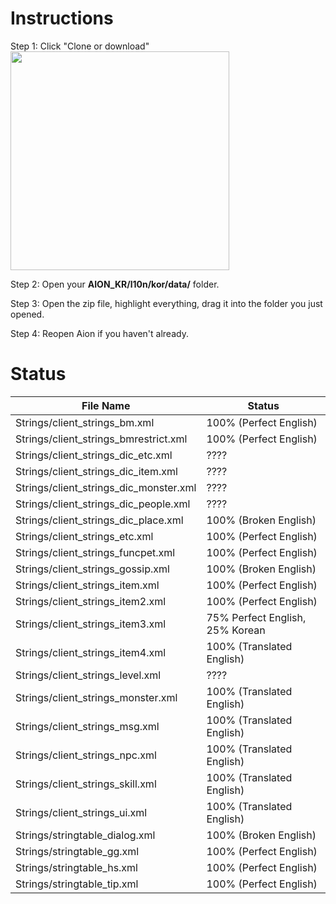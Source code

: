 # Instructions

Step 1: Click "Clone or download"  
<img src="https://i.imgur.com/uDKzibG.png" width="350"/>

Step 2: Open your **AION_KR/l10n/kor/data/** folder.  

Step 3: Open the zip file, highlight everything, drag it into the folder you just opened.  

Step 4: Reopen Aion if you haven't already.  

# Status 

File Name | Status
-------------------------- | --------------------------  
Strings/client_strings_bm.xml | 100% (Perfect English)  
Strings/client_strings_bmrestrict.xml | 100% (Perfect English)  
Strings/client_strings_dic_etc.xml | ????  
Strings/client_strings_dic_item.xml | ????  
Strings/client_strings_dic_monster.xml | ????  
Strings/client_strings_dic_people.xml | ????  
Strings/client_strings_dic_place.xml | 100% (Broken English)  
Strings/client_strings_etc.xml | 100% (Perfect English)  
Strings/client_strings_funcpet.xml | 100% (Perfect English)  
Strings/client_strings_gossip.xml | 100% (Broken English)  
Strings/client_strings_item.xml | 100% (Perfect English)  
Strings/client_strings_item2.xml | 100% (Perfect English) 
Strings/client_strings_item3.xml | 75% Perfect English, 25% Korean  
Strings/client_strings_item4.xml | 100% (Translated English)  
Strings/client_strings_level.xml | ????  
Strings/client_strings_monster.xml | 100% (Translated English)  
Strings/client_strings_msg.xml | 100% (Translated English)  
Strings/client_strings_npc.xml | 100% (Translated English)  
Strings/client_strings_skill.xml | 100% (Translated English)  
Strings/client_strings_ui.xml | 100% (Translated English)  
Strings/stringtable_dialog.xml | 100% (Broken English)  
Strings/stringtable_gg.xml | 100% (Perfect English)  
Strings/stringtable_hs.xml | 100% (Perfect English)  
Strings/stringtable_tip.xml | 100% (Perfect English)  
